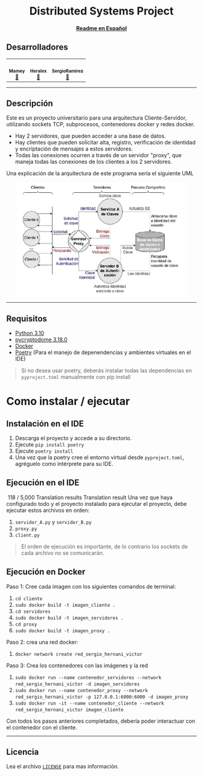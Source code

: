 <p align="center">
    <h1 align="center"> Distributed Systems Project</h1>
    <h4 align="center"><a href="docs/READMES.md">Readme en Español</a></h4>
</p>

## Desarrolladores
<table align="center">
    <tbody>
        <tr>
            <td align="center"><a href="https://github.com/ImMamey" rel="nofollow"><img src="https://avatars.githubusercontent.com/u/32584037?v=4" width="150px;" alt="" style="max-width:100%;"><br><sub><b>Mamey</b></sub></a><br><a href="https://github.com/ImMamey/project-BDD/commits?author=ImMamey" title="Commits"><g-emoji class="g-emoji" alias="book" fallback-src="https://github.githubassets.com/images/icons/emoji/unicode/1f4d6.png">📖</g-emoji></a></td>
            <td align="center"><a href="https://github.com/heralex98" rel="nofollow"><img src="https://avatars.githubusercontent.com/u/106991487?v=4" width="150px;" alt="" style="max-width:100%;"><br><sub><b>Heralex</b></sub></a><br><a href="https://github.com/ImMamey/project-BDD/commits?author=heralex98" title="Commits"><g-emoji class="g-emoji" alias="book" fallback-src="https://github.githubassets.com/images/icons/emoji/unicode/1f4d6.png">📖</g-emoji></a></td>
            <td align="center"><a href="https://github.com/SergioRamirez1337" rel="nofollow"><img src="https://avatars.githubusercontent.com/u/45183215?v=4" width="150px;" alt="" style="max-width:100%;"><br><sub><b>SergioRamirez</b></sub></a><br><a href="https://github.com/ImMamey/project-BDD/commits?author=SergioRamirez1337" title="Commits"><g-emoji class="g-emoji" alias="book" fallback-src="https://github.githubassets.com/images/icons/emoji/unicode/1f4d6.png">📖</g-emoji></a></td>
        </tr>
    </tbody>
</table>

---
## Descripción

Este es un proyecto universitario para una arquitectura Cliente-Servidor, utilizando sockets TCP, subprocesos, contenedores docker y redes docker.
* Hay 2 servidores, que pueden acceder a una base de datos.
* Hay clientes que pueden solicitar alta, registro, verificación de identidad y encriptación de mensajes a estos servidores.
* Todas las conexiones ocurren a través de un servidor "proxy", que maneja todas las conexiones de los clientes a los 2 servidores.

Una explicación de la arquitectura de este programa sería el siguiente UML
<p align="center">
    <img src="images\uml.jpg" title="uml" width="450">
</p>

---
## Requisitos
* [Python 3.10](https://www.python.org/downloads/)
* [pycryptodome 3.18.0](https://pycryptodome.readthedocs.io/en/latest/src/installation.html)
* [Docker](https://docs.docker.com/engine/install/)
* [Poetry](https://python-poetry.org/) (Para el manejo de depenendencias y ambientes virtuales en el IDE)

> Si no desea usar poetry, deberás instalar todas las dependencias en `pyproject.toml` manualmente con pip install
# Como instalar / ejecutar
## Instalación en el IDE
1. Descarga el proyecto y accede a su directorio.
2. Ejecute `pip install poetry`
3. Ejecute `poetry install`
4. Una vez que la poetry cree el entorno virtual desde `pyproject.toml`, agréguelo como intérprete para su IDE.
## Ejecución en el IDE

​
118 / 5,000
Translation results
Translation result
Una vez que haya configurado todo y el proyecto instalado para ejecutar el proyecto, debe ejecutar estos archivos en orden:
1. `servidor_A.py` y `servidor_B.py`
2. `proxy.py`
3. `client.py`
> El orden de ejecución es importante, de lo contrario los sockets de cada archivo no se comunicarán.
## Ejecución en Docker
 Paso 1: Cree cada imagen con los siguientes comandos de terminal:
1. `cd cliente`
2. `sudo docker build -t imagen_cliente .`
3. `cd servidores`
4. `sudo docker build -t imagen_servidores .`
5. `cd proxy` 
6. `sudo docker build -t imagen_proxy .`

Paso 2: crea una red docker:
1. `docker network create red_sergio_hernani_victor`

Paso 3: Crea los contenedores con las imágenes y la red

1. `sudo docker run --name contenedor_servidores --network red_sergio_hernani_victor -d imagen_servidores`
2. `sudo docker run --name contenedor_proxy --network red_sergio_hernani_victor -p 127.0.0.1:6000:6000 -d imagen_proxy`
3. `sudo docker run -it --name contenedor_cliente --network red_sergio_hernani_victor imagen_cliente`

Con todos los pasos anteriores completados, debería poder interactuar con el contenedor con el cliente.

---
## Licencia
Lea el archivo [`LICENSE`](docs/LICENSE) para mas información.
